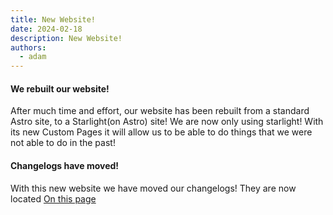 ```yaml
---
title: New Website!
date: 2024-02-18
description: New Website!
authors: 
  - adam
---
```


#### We rebuilt our website!

After much time and effort, our website has been rebuilt from a standard Astro site, to a Starlight(on Astro) site!  We are now only using starlight!  With its new Custom Pages it will allow us to be able to do things that we were not able to do in the past!

#### Changelogs have moved!

With this new website we have moved our changelogs!  They are now located [On this page](/changelogs)